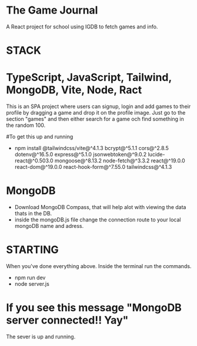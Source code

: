 # The Game Journal
A React project for school using IGDB to fetch games and info.

# STACK
# TypeScript, JavaScript, Tailwind, MongoDB, Vite, Node, Ract

This is an SPA project where users can signup, login and 
add games to their profile by dragging a game and drop it on the profile image.
Just go to the section "games" and then either search for a game och find something in the random 100.

#To get this up and running
- npm install @tailwindcss/vite@^4.1.3 bcrypt@^5.1.1
  cors@^2.8.5 dotenv@^16.5.0 express@^5.1.0 jsonwebtoken@^9.0.2
  lucide-react@^0.503.0 mongoose@^8.13.2 node-fetch@^3.3.2
  react@^19.0.0 react-dom@^19.0.0 react-hook-form@^7.55.0 tailwindcss@^4.1.3

# MongoDB
- Download MongoDB Compass, that will help alot with viewing the data thats in the DB.
- inside the mongoDB.js file change the connection route to your local mongoDB name and adress.

# STARTING
When you've done everything above.
Inside the terminal run the commands.
- npm run dev
- node server.js 
# If you see this message "MongoDB server connected!! Yay"
The sever is up and running.

